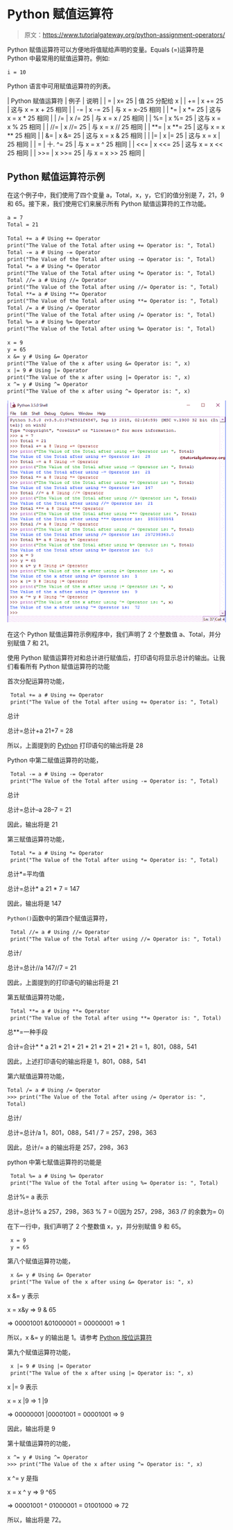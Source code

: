 # Python 赋值运算符

> 原文：<https://www.tutorialgateway.org/python-assignment-operators/>

Python 赋值运算符可以方便地将值赋给声明的变量。Equals (=)运算符是 Python 中最常用的赋值运算符。例如:

```
i = 10
```

Python 语言中可用赋值运算符的列表。

| Python 赋值运算符 | 例子 | 说明 |
| = | x= 25 | 值 25 分配给 x |
| += | x += 25 | 这与 x = x + 25 相同 |
| -= | x -= 25 | 与 x = x–25 相同 |
| *= | x *= 25 | 这与 x = x * 25 相同 |
| /= | x /= 25 | 与 x = x / 25 相同 |
| %= | x %= 25 | 这与 x = x % 25 相同 |
| //= | x //= 25 | 与 x = x // 25 相同 |
| **= | x **= 25 | 这与 x = x ** 25 相同 |
| &= | x &= 25 | 这与 x = x & 25 相同 |
| &#124;= | x &#124;= 25 | 这与 x = x &#124; 25 相同 |
| = | 十. ^= 25 | 与 x = x ^ 25 相同 |
| <<= | x <<= 25 | 这与 x = x << 25 相同 |
| >>= | x >>= 25 | 与 x = x >> 25 相同 |

## Python 赋值运算符示例

在这个例子中，我们使用了四个变量 a，Total，x，y，它们的值分别是 7，21，9 和 65。接下来，我们使用它们来展示所有 Python 赋值运算符的工作功能。

```
a = 7
Total = 21

Total += a # Using += Operator
print("The Value of the Total after using += Operator is: ", Total)
Total -= a # Using -= Operator
print("The Value of the Total after using -= Operator is: ", Total)
Total *= a # Using *= Operator
print("The Value of the Total after using *= Operator is: ", Total)
Total //= a # Using //= Operator
print("The Value of the Total after using //= Operator is: ", Total)
Total **= a # Using **= Operator
print("The Value of the Total after using **= Operator is: ", Total)
Total /= a # Using /= Operator
print("The Value of the Total after using /= Operator is: ", Total)
Total %= a # Using %= Operator
print("The Value of the Total after using %= Operator is: ", Total)

x = 9
y = 65
x &= y # Using &= Operator
print("The Value of the x after using &= Operator is: ", x)
x |= 9 # Using |= Operator
print("The Value of the x after using |= Operator is: ", x)
x ^= y # Using ^= Operator
print("The Value of the x after using ^= Operator is: ", x)
```

![Python Assignment Operators](img/941d37f16edddd34f856a344fb41b6d5.png)

在这个 Python 赋值运算符示例程序中，我们声明了 2 个整数值 a、Total，并分别赋值 7 和 21。

使用 Python 赋值运算符对和总计进行赋值后，打印语句将显示总计的输出。让我们看看所有 Python 赋值运算符的功能

首次分配运算符功能，

```
 Total += a # Using += Operator
 print("The Value of the Total after using += Operator is: ", Total)
```

总计

总计=总计+a 21+7 = 28

所以，上面提到的 [Python](https://www.tutorialgateway.org/python-tutorial/) 打印语句的输出将是 28

Python 中第二赋值运算符的功能，

```
 Total -= a # Using -= Operator
 print("The Value of the Total after using -= Operator is: ", Total)
```

总计

总计=总计–a 28–7 = 21

因此，输出将是 21

第三赋值运算符功能，

```
 Total *= a # Using *= Operator
 print("The Value of the Total after using *= Operator is: ", Total)
```

总计*=平均值

总计=总计* a 21 * 7 = 147

因此，输出将是 147

`Python()`函数中的第四个赋值运算符，

```
 Total //= a # Using //= Operator
 print("The Value of the Total after using //= Operator is: ", Total)
```

总计/

总计=总计//a 147//7 = 21

因此，上面提到的打印语句的输出将是 21

第五赋值运算符功能，

```
 Total **= a # Using **= Operator
 print("The Value of the Total after using **= Operator is: ", Total)
```

总**=一种手段

合计=合计* * a 21 * 21 * 21 * 21 * 21 * 21 * 21 = 1，801，088，541

因此，上述打印语句的输出将是 1，801，088，541

第六赋值运算符功能，

```
Total /= a # Using /= Operator
>>> print("The Value of the Total after using /= Operator is: ", Total)
```

总计/

总计=总计/a 1，801，088，541 / 7 = 257，298，363

因此，总计/= a 的输出将是 257，298，363

python 中第七赋值运算符的功能是

```
 Total %= a # Using %= Operator
 print("The Value of the Total after using %= Operator is: ", Total)
```

总计%= a 表示

总计=总计% a 257，298，363 % 7 = 0(因为 257，298，363 /7 的余数为= 0)

在下一行中，我们声明了 2 个整数值 x，y，并分别赋值 9 和 65。

```
 x = 9
 y = 65
```

第八个赋值运算符功能，

```
 x &= y # Using &= Operator
 print("The Value of the x after using &= Operator is: ", x)
```

x &= y 表示

x = x&y ⇒ 9 & 65

⇒ 00001001 &01000001 = 00000001 ⇒ 1

所以，x &= y 的输出是 1。请参考 [Python 按位运算符](https://www.tutorialgateway.org/python-bitwise-operators/)

第九个赋值运算符功能，

```
 x |= 9 # Using |= Operator
 print("The Value of the x after using |= Operator is: ", x)
```

x |= 9 表示

x = x |9 ⇒ 1 |9

⇒ 00000001 |00001001 = 00001001 ⇒ 9

因此，输出将是 9

第十赋值运算符的功能，

```
x ^= y # Using ^= Operator
>>> print("The Value of the x after using ^= Operator is: ", x)
```

x ^= y 是指

x = x ^ y ⇒ 9 ^65

⇒ 00001001 ^ 01000001 = 01001000 ⇒ 72

所以，输出将是 72。